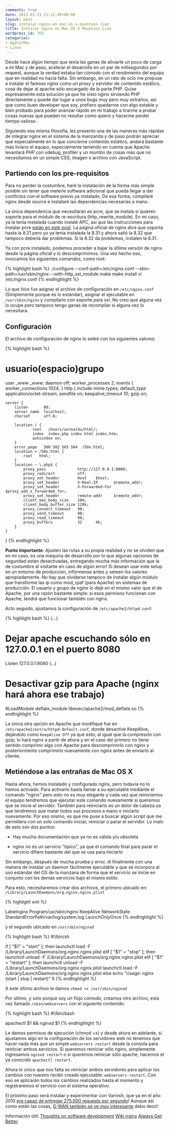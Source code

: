 ```yaml
---
comments: true
date: 2013-01-21 21:12:49+00:00
layout: post
slug: instalar-nginx-en-mac-os-x-mountain-lion
title: Instalar nginx en Mac OS X Mountain Lion
wordpress_id: 763
categories:
- Apple/Mac
- Linux
---
```


Desde hace algún tiempo que tenía las ganas de aliviarle un poco de carga a mi Mac y de paso, acelerar el desarrollo en un par de milisegundos por request, aunque la verdad estaba tan cómodo con el rendimiento del equipo que en realidad no hacía falta. Sin embargo, en un rato de ocio me propuse a instalar el famoso nginx como un proxy y servidor de contenido estático, cosa de dejar al apache sólo encargado de la parte PHP. Quise expresamente esta solución ya que he visto nginx sirviendo PHP directamente y puede dar lugar a unos bugs muy pero muy extraños, así que como buen developer que soy, prefiero quedarme con algo estable y bien probado para poder avanzar rápido en mi trabajo a tirarme a probar cosas nuevas que pueden no resultar como quiero y hacerme perder tiempo valioso. 

Siguiendo esa misma filosofía, les presento una de las maneras más rápidas de integrar nginx en el sistema de la manzanita y de paso podrán apreciar que especialmente en lo que concierne contenido estático, andará bastante más liviano el equipo, especialmente teniendo en cuenta que Apache levantará PHP con xdebug, profiler y un montón de cosas más que no necesitamos en un simple CSS, imagen o archivo con JavaScript.
<!-- more -->



## Partiendo con los pre-requisitos


Para no perder la costumbre, haré la instalación de la forma más simple posible sin tener que meterle software adicional que pueda llegar a dar conflictos con el software previo ya instalado. De esa forma, compilaré nginx desde source e instalaré las dependencias necesarias a mano. 

La única dependencia que necesitarán es pcre, que se instala si quieren soporte para el módulo de re-escritura (http_rewrite_module). En mi caso, ya la tenía instalada cuando instalé APC, así que las instrucciones para instalar pcre [están en este post](http://blog.unreal4u.com/2012/09/instalando-las-extensiones-de-php-basicas-en-mountain-lion/). La página oficial de nginx dice que soporta hasta la 8.21 pero yo ya tenía instalada la 8.31 y ahora salió la 8.32 que tampoco debería dar problemas. Si la 8.32 da problemas, instalen la 8.31.

Ya con pcre instalado, podemos proceder a bajar la última versión de nginx desde la página oficial y lo descomprimimos. Una vez hecho eso, invocamos los siguientes comandos, como root:

{% highlight bash %}
./configure --conf-path=/etc/nginx.conf --sbin-path=/usr/sbin/nginx --with-http_ssl_module
make
make install
vi /etc/nginx.conf
{% endhighlight %}

Lo que hice fue asignar el archivo de configuración en `/etc/nginx.conf` (Simplemente porque es lo estándar), asignar el ejecutable en `/usr/sbin/nginx` y compilarlo con soporte para ssl. No creo que alguna vez lo ocupe pero tampoco tengo ganas de recompilar si alguna vez lo necesitara.



## Configuración


El archivo de configuración de nginx lo seteé con los siguientes valores:

{% highlight bash %}
# usuario(espacio)grupo
user _www _www;
daemon off;
worker_processes  2;
events {
    worker_connections  1024;
}
http {
    include       mime.types;
    default_type  application/octet-stream;
    sendfile      on;
    keepalive_timeout  10;
    gzip          on;

    server {
        listen       80;
        server_name  localhost;
        charset      utf-8;

        location / {
                root   /Users/unreal4u/html/;
                index  index.php index.html index.htm;
                autoindex on;
        }
        error_page   500 502 503 504  /50x.html;
        location = /50x.html {
            root   html;
        }
        location ~ \.php$ {
            proxy_pass              http://127.0.0.1:8080;
            proxy_redirect          off;
            proxy_set_header        Host    $host;
            proxy_set_header        X-Real-IP       $remote_addr;
            proxy_set_header        X-Forwarded-For $proxy_add_x_forwarded_for;
            proxy_set_header        remote-addr     $remote_addr;
            client_max_body_size    10m;
            client_body_buffer_size 128k;
            proxy_connect_timeout   90;
            proxy_send_timeout      90;
            proxy_read_timeout      90;
            proxy_buffers           32      4k;
        }
    }
}
{% endhighlight %}

**Punto importante**: Ajusten las rutas a su propia realidad y no se olviden que en mi caso, es una máquina de desarrollo por lo que algunas opciones de seguridad están desactivadas, entregando mucha más información que la de costumbre al visitante en caso de algún error! Si desean usar este setup en un entorno de producción, infórmense antes y seteen los valores apropiadamente. No hay que olvidarse tampoco de instalar algún módulo que transforme las ip como mod_rpaf (para Apache) en sistemas de producción.
El usuario y grupo de nginx lo dejé en el mismo valor que el de Apache, por una razón bastante simple: si esos permisos funcionan con Apache, tendrá que funcionar también con nginx.

Acto seguido, ajustamos la configuración de `/etc/apache2/httpd.conf`:

{% highlight bash %}
(...)
# Dejar apache escuchando sólo en 127.0.0.1 en el puerto 8080
Listen 127.0.0.1:8080
(...)
# Desactivar gzip para Apache (nginx hará ahora ese trabajo)
#LoadModule deflate_module libexec/apache2/mod_deflate.so
{% endhighlight %}

La única otra opción en Apache que modifiqué fue en `/etc/apache2/extra/httpd-default.conf`, donde desactivé KeepAlive, dejándolo como `KeepAlive Off` ya que esto; al igual que la compresión con gzip; lo hará nginx a partir de ahora y en el caso del primero no tiene sentido comprimir algo con Apache para descomprimirlo con nginx y posteriormente comprimirlo nuevamente con nginx antes de enviarlo al cliente.



## Metiéndose a las entrañas de Mac OS X


Hasta ahora, hemos instalado y configurado nginx, pero todavía no lo hemos activado. Para activarlo basta llamar a su ejecutable mediante el comando "nginx" pero esto no es muy elegante y cada vez que reiniciemos el equipo tendremos que ejecutar este comando nuevamente si queremos que se inicie el servidor. También para reiniciarlo es un dolor de cabeza ya que tendremos que matar todos sus procesos a mano e iniciarlo nuevamente.
Por eso mismo, es que me puse a buscar algún script que me permitiera con un solo comando iniciar, reiniciar o parar el servidor. Lo malo de esto son dos puntos:


  * Hay mucha documentación que ya no es válida y/u obsoleta


  * nginx no es un servicio "típico", ya que el comando final para parar el servicio difiere bastante del que se usa para iniciarlo



Sin embargo, después de mucha prueba y error, di finalmente con una manera de instalar un daemon fácilmente ejecutable y que se incorpora al uso estándar del OS de la manzana de forma que el servicio se inicie en conjunto con los demás servicios bajo el mismo estilo. 

Para esto, necesitaremos crear dos archivos, el primero ubicado en: 
`/Library/LaunchDaemons/org.nginx.nginx.plist`

{% highlight xml %}
<?xml version="1.0" encoding="UTF-8"?>
<!DOCTYPE plist PUBLIC "-//Apple//DTD PLIST 1.0//EN"
                       "http://www.apple.com/DTDs/PropertyList-1.0.dtd">
<plist version="1.0">
  <dict>
    <key>Label</key><string>nginx</string>
    <key>Program</key><string>/usr/sbin/nginx</string>
    <key>KeepAlive</key><true/>
    <key>NetworkState</key><true/>
    <key>StandardErrorPath</key><string>/var/log/system.log</string>
    <key>LaunchOnlyOnce</key><true/>
  </dict>
</plist>
{% endhighlight %}

y el segundo ubicado en `/usr/sbin/nginxd`

{% highlight bash %}
#!/bin/sh

if [ "$1" = "start" ]; then
        launchctl load -F /Library/LaunchDaemons/org.nginx.nginx.plist
elif [ "$1" = "stop" ]; then
        launchctl unload -F /Library/LaunchDaemons/org.nginx.nginx.plist
elif [ "$1" = "restart" ]; then
        launchctl unload -F /Library/LaunchDaemons/org.nginx.nginx.plist
        launchctl load -F /Library/LaunchDaemons/org.nginx.nginx.plist
else
        echo "Usage: nginx (start | stop | restart)"
fi
{% endhighlight %}

A este último archivo le damos `chmod +x /usr/sbin/nginxd`

Por último, y sólo porque soy un flojo cómodo, creamos otro archivo, esta vez llamado `/sbin/webservers` con el siguiente contenido: 

{% highlight bash %}
#!/bin/bash

apachectl $1 && nginxd $1
{% endhighlight %}

Le damos permisos de ejecución (chmod +x) y desde ahora en adelante, si ajustamos algo en la configuración de los servidores web no tenemos que hacer nada más que un simple `webservers restart` desde la consola para reiniciar ambos servicios. Si queremos reiniciar sólo nginx, simplemente ingresamos `nginxd restart` o si queremos reiniciar sólo apache, hacemos el ya conocido `apachectl restart`.

Ahora lo único que nos falta es reiniciar ambos servidores para aplicar los cambios con nuestro recién creado ejecutable: `webservers restart`. Con eso se aplicarán todos los cambios realizados hasta el momento y registraremos el servicio con el sistema operativo.

El próximo paso será instalar y experimentar con Varnish, que ya en el año 2010 [era capaz de entregar 275.000 requests por segundo](http://kly.no/posts/2010_10_23__High_End_Varnish___275_thousand_requests_per_second___.html)! Aunque así como están las cosas, [G-WAN también se ve muy interesante](http://nbonvin.wordpress.com/2011/03/24/serving-small-static-files-which-server-to-use/) debo decir!

Información útil:
[Thoughts on software development](http://musingsonoftwaredevelopment.blogspot.nl/2012/08/building-nginx-from-source-on-mac-osx.html)
[Wiki nginx](http://wiki.nginx.org/InstallOptions)
[Always Get Better](http://www.alwaysgetbetter.com/blog/2010/09/25/give-apache-break-nginx/)
